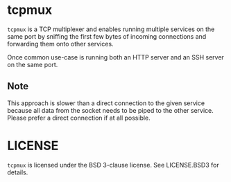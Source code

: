 tcpmux
======

`tcpmux` is a TCP multiplexer and enables running multiple services on the same port by sniffing the first few bytes of incoming connections and forwarding them onto other services.

Once common use-case is running both an HTTP server and an SSH server on the same port.

Note
----

This approach is slower than a direct connection to the given service because all data from the socket needs to be piped to the other service. Please prefer a direct connection if at all possible.

LICENSE
=======

`tcpmux` is licensed under the BSD 3-clause license. See LICENSE.BSD3 for details.
